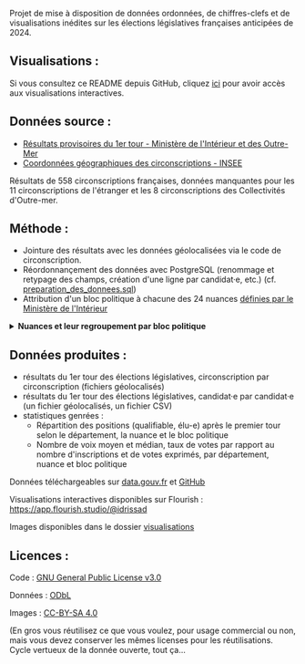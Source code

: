 Projet de mise à disposition de données ordonnées, de chiffres-clefs et de visualisations inédites sur les élections législatives françaises anticipées de 2024.

## Visualisations :

Si vous consultez ce README depuis GitHub, cliquez [ici](https://idrissad.github.io/legislatives_2024/) pour avoir accès aux visualisations interactives.

<div class="flourish-embed flourish-chart" data-src="visualisation/18623753"><script src="https://public.flourish.studio/resources/embed.js"></script></div>

<div class="flourish-embed flourish-chart" data-src="visualisation/18624186"><script src="https://public.flourish.studio/resources/embed.js"></script></div>

## Données source :

- [Résultats provisoires du 1er tour - Ministère de l'Intérieur et des Outre-Mer](https://www.data.gouv.fr/fr/datasets/elections-legislatives-des-30-juin-et-7-juillet-2024-resultats-provisoires-du-1er-tour/)
- [Coordonnées géographiques des circonscriptions - INSEE](https://www.insee.fr/fr/statistiques/6441661?sommaire=6436478)

Résultats de 558 circonscriptions françaises, données manquantes pour les 11 circonscriptions de l'étranger et les 8 circonscriptions des Collectivités d'Outre-mer.

## Méthode :

- Jointure des résultats avec les données géolocalisées via le code de circonscription.
- Réordonnançement des données avec PostgreSQL (renommage et retypage des champs, création d'une ligne par candidat·e, etc.) (cf. [preparation_des_donnees.sql](https://github.com/IdrissaD/legislatives_2024/requetes_sql/))
- Attribution d'un bloc politique à chacune des 24 nuances [définies par le Ministère de l'Intérieur](https://www.resultats-elections.interieur.gouv.fr/legislatives2024/referentiel.html)

<details>
  <summary><b>Nuances et leur regroupement par bloc politique</b></summary>
  
  <table><thead><tr><th>Nuance définie par le Ministère de l'Intérieur et de l'Outre-mer</th><th>Bloc politique de rattachement défini subjectivement par mes soins</th></tr></thead><tbody><tr><td>EXG</td><td>extrême-gauche</td></tr><tr><td>UG</td><td>gauche</td></tr><tr><td>FI</td><td>gauche</td></tr><tr><td>ECO</td><td>gauche</td></tr><tr><td>SOC</td><td>gauche</td></tr><tr><td>DVG</td><td>gauche</td></tr><tr><td>COM</td><td>gauche</td></tr><tr><td>VEC</td><td>gauche</td></tr><tr><td>RDG</td><td>gauche</td></tr><tr><td>REN</td><td>centre</td></tr><tr><td>ENS</td><td>centre</td></tr><tr><td>MDM</td><td>centre</td></tr><tr><td>HOR</td><td>centre</td></tr><tr><td>DVC</td><td>centre</td></tr><tr><td>UDI</td><td>centre</td></tr><tr><td>LR</td><td>droite</td></tr><tr><td>DVD</td><td>droite</td></tr><tr><td>DSV</td><td>extrême-droite</td></tr><tr><td>RN</td><td>extrême-droite</td></tr><tr><td>REC</td><td>extrême-droite</td></tr><tr><td>UXD</td><td>extrême-droite</td></tr>
<tr><td>EXD</td><td>extrême-droite</td></tr><tr><td>DIV</td><td>divers</td></tr><tr><td>REG</td><td>divers</td></tr></tbody></table>  
</details>


## Données produites :

- résultats du 1er tour des élections législatives, circonscription par circonscription (fichiers géolocalisés)
- résultats du 1er tour des élections législatives, candidat·e par candidat·e (un fichier géolocalisés, un fichier CSV)
- statistiques genrées :
  - Répartition des positions (qualifiable, élu-e) après le premier tour selon le département, la nuance et le bloc politique
  - Nombre de voix moyen et médian, taux de votes par rapport au nombre d'inscriptions et de votes exprimés, par département, nuance et bloc politique

Données téléchargeables sur [data.gouv.fr](https://www.data.gouv.fr/fr/datasets/resultats-provisoires-des-elections-legislatives-francaises-2024-donnees-geolocalisees/) et [GitHub](https://github.com/IdrissaD/legislatives_2024/donnees_produites)

Visualisations interactives disponibles sur Flourish : https://app.flourish.studio/@idrissad

Images disponibles dans le dossier [visualisations](https://github.com/IdrissaD/legislatives_2024/tree/main/visualisations)

## Licences :

Code : [GNU General Public License v3.0](https://github.com/IdrissaD/legislatives_2024/blob/main/LICENSE)

Données : [ODbL](https://opendatacommons.org/licenses/odbl/summary/)

Images : [CC-BY-SA 4.0](https://creativecommons.org/licenses/by-sa/4.0/)

(En gros vous réutilisez ce que vous voulez, pour usage commercial ou non, mais vous devez conserver les mêmes licenses pour les réutilisations. Cycle vertueux de la donnée ouverte, tout ça...
